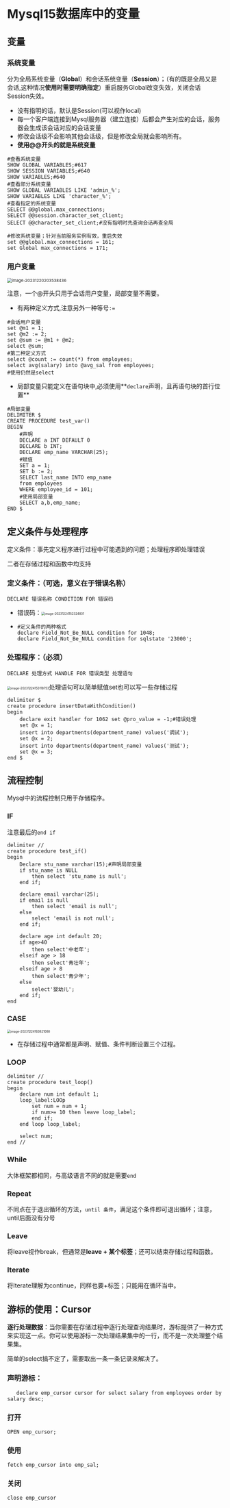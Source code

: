 # Mysql15数据库中的变量

## 变量

### 系统变量

分为全局系统变量（**Global**）和会话系统变量（**Session**）；（有的既是全局又是会话,这种情况**使用时需要明确指定**）重启服务Global改变失效，关闭会话Session失效。

- 没有指明的话，默认是Session(可以视作local)
- 每一个客户端连接到Mysql服务器（建立连接）后都会产生对应的会话，服务器会生成该会话对应的会话变量
- 修改会话级不会影响其他会话级，但是修改全局就会影响所有。
- **使用@@开头的就是系统变量**

```mysql
#查看系统变量
SHOW GLOBAL VARIABLES;#617
SHOW SESSION VARIABLES;#640
SHOW VARIABLES;#640
#查看部分系统变量
SHOW GLOBAL VARIABLES LIKE 'admin_%';
SHOW VARIABLES LIKE 'character_%';
#查看指定的系统变量
SELECT @@global.max_connections; 
SELECT @@session.character_set_client;
SELECT @@character_set_client;#没有指明时先查询会话再查全局

#修改系统变量；针对当前服务实例有效，重启失效
set @@global.max_connections = 161;
set Global max_connections = 171;

```

### 用户变量

<img src="./../Pic/image-20231220203538436.png" alt="image-20231220203538436" style="zoom:67%;" />

注意，一个@开头只用于会话用户变量，局部变量不需要。

- 有两种定义方式,注意另外一种等号`:=`

```mysql
#会话用户变量
set @m1 = 1;
set @m2 := 2;
set @sum := @m1 + @m2;
select @sum;
#第二种定义方式
select @count := count(*) from employees;
select avg(salary) into @avg_sal from employees;
#使用仍然是select
```

- 局部变量只能定义在语句块中,必须使用**`declare`声明，且再语句块的首行位置**

```mysql
#局部变量
DELIMITER $
CREATE PROCEDURE test_var()
BEGIN
	#声明
	DECLARE a INT DEFAULT 0
	DECLARE b INT;
	DECLARE emp_name VARCHAR(25);
	#赋值
	SET a = 1;
	SET b := 2;
	SELECT last_name INTO emp_name
    from employees
    WHERE employee_id = 101;
	#使用局部变量
	SELECT a,b,emp_name;
END $
```

## 定义条件与处理程序

定义条件：事先定义程序进行过程中可能遇到的问题；处理程序即处理错误

二者在存储过程和函数中均支持

### 定义条件：（可选，意义在于错误名称）

`DECLARE 错误名称 CONDITION FOR 错误码`

- 错误码：<img src="./../Pic/image-20231224152324831.png" alt="image-20231224152324831" style="zoom:50%;" />

- ```mysql
  #定义条件的两种格式
  declare Field_Not_Be_NULL condition for 1048;
  declare Field_Not_Be_NULL condition for sqlstate '23000';
  ```

### 处理程序：（必须）

`DECLARE 处理方式 HANDLE FOR 错误类型 处理语句`

<img src="./../Pic/image-20231224153118753.png" alt="image-20231224153118753" style="zoom:50%;" />处理语句可以简单赋值set也可以写一些存储过程

```mysql
delimiter $
create procedure insertDataWithCondition()
begin
	declare exit handler for 1062 set @pro_value = -1;#错误处理
	set @x = 1;
	insert into departments(department_name) values('调试');
	set @x = 2;
	insert into departments(department_name) values('测试');
	set @x = 3;
end $
```

## 流程控制

Mysql中的流程控制只用于存储程序。

### IF

注意最后的`end if`

```mysql
delimiter //
create procedure test_if()
begin
	Declare stu_name varchar(15);#声明局部变量
	if stu_name is NULL
		then select 'stu_name is null';
	end if;
	
	declare email varchar(25);
	if email is null
		then select 'email is null';
	else
		select 'email is not null';
	end if;
	
	declare age int default 20;
	if age>40
		then select'中老年';
	elseif age > 18
		then select'青壮年';
	elseif age > 8
		then select'青少年';
	else
		select'婴幼儿';
	end if;
end
```

### CASE

<img src="./../Pic/image-20231224163821088.png" alt="image-20231224163821088" style="zoom:50%;" />

- 在存储过程中通常都是声明、赋值、条件判断设置三个过程。

### LOOP

```mysql
delimiter //
create procedure test_loop()
begin
	declare num int default 1;
	loop_label:LOOp
		set num = num + 1;
		if num>= 10 then leave loop_label;
		end if;
	end loop loop_label;
	
	select num;
end //
```

### While

大体框架都相同，与高级语言不同的就是需要`end`

### Repeat

不同点在于退出循环的方法，`until 条件`，满足这个条件即可退出循环；注意，until后面没有分号

### Leave

将leave视作break，但通常是**leave + 某个标签**；还可以结束存储过程和函数。

### Iterate

将Iterate理解为continue，同样也要+标签；只能用在循环当中。

## 游标的使用：Cursor

**逐行处理数据**：当你需要在存储过程中逐行处理查询结果时，游标提供了一种方式来实现这一点。你可以使用游标一次处理结果集中的一行，而不是一次处理整个结果集。

简单的select搞不定了，需要取出一条一条记录来解决了。

### 声明游标：

` 	declare emp_cursor cursor for select salary from employees order by salary desc;`

### 打开

`OPEN emp_cursor;`

### 使用

`fetch emp_cursor into emp_sal;`

### 关闭

`close emp_cursor`



## 
